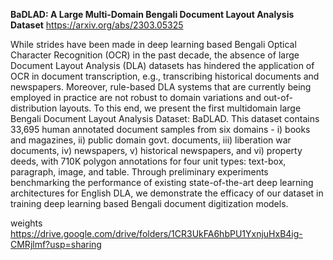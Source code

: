 **BaDLAD: A Large Multi-Domain Bengali Document Layout Analysis Dataset**
https://arxiv.org/abs/2303.05325

While strides have been made in deep learning based Bengali Optical Character Recognition (OCR) in the past decade, the absence of large Document Layout Analysis (DLA) datasets has hindered the application of OCR in document transcription, e.g., transcribing historical documents and newspapers. Moreover, rule-based DLA systems that are currently being employed in practice are not robust to domain variations and out-of-distribution layouts. To this end, we present the first multidomain large Bengali Document Layout Analysis Dataset: BaDLAD. This dataset contains 33,695 human annotated document samples from six domains - i) books and magazines, ii) public domain govt. documents, iii) liberation war documents, iv) newspapers, v) historical newspapers, and vi) property deeds, with 710K polygon annotations for four unit types: text-box, paragraph, image, and table. Through preliminary experiments benchmarking the performance of existing state-of-the-art deep learning architectures for English DLA, we demonstrate the efficacy of our dataset in training deep learning based Bengali document digitization models.

weights https://drive.google.com/drive/folders/1CR3UkFA6hbPU1YxnjuHxB4ig-CMRjlmf?usp=sharing


